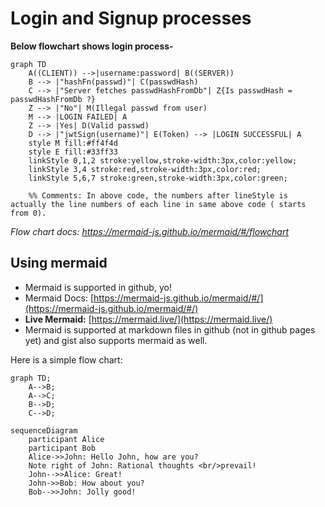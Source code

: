 # Login and Signup processes

**Below flowchart shows login process-**

```mermaid
graph TD
    A((CLIENT)) -->|username:password| B((SERVER))
    B --> |"hashFn(passwd)"| C(passwdHash)
    C --> |"Server fetches passwdHashFromDb"| Z{Is passwdHash = passwdHashFromDb ?}
    Z --> |"No"| M(Illegal passwd from user)
    M --> |LOGIN FAILED| A
    Z --> |Yes| D(Valid passwd)
    D --> |"jwtSign(username)"| E(Token) --> |LOGIN SUCCESSFUL| A
    style M fill:#ff4f4d
    style E fill:#33ff33
    linkStyle 0,1,2 stroke:yellow,stroke-width:3px,color:yellow;
    linkStyle 3,4 stroke:red,stroke-width:3px,color:red;
    linkStyle 5,6,7 stroke:green,stroke-width:3px,color:green;
    
    %% Comments: In above code, the numbers after lineStyle is actually the line numbers of each line in same above code ( starts from 0). 
```



*Flow chart docs: https://mermaid-js.github.io/mermaid/#/flowchart*

## Using mermaid
- Mermaid is supported in github, yo!
- Mermaid Docs: [https://mermaid-js.github.io/mermaid/#/](https://mermaid-js.github.io/mermaid/#/)
- **Live Mermaid:** [https://mermaid.live/](https://mermaid.live/)
- Mermaid is supported at markdown files in github (not in github pages yet) and gist also supports mermaid as well.

Here is a simple flow chart:

```mermaid
graph TD;
    A-->B;
    A-->C;
    B-->D;
    C-->D;
```

```mermaid
sequenceDiagram
    participant Alice
    participant Bob
    Alice->>John: Hello John, how are you?
    Note right of John: Rational thoughts <br/>prevail!
    John-->>Alice: Great!
    John->>Bob: How about you?
    Bob-->>John: Jolly good!
```
